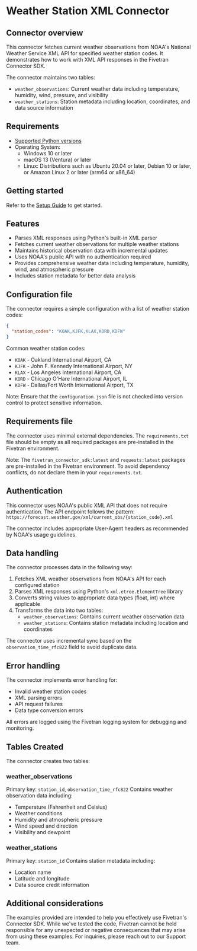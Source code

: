 # Weather Station XML Connector

## Connector overview

This connector fetches current weather observations from NOAA's National Weather Service XML API for specified weather station codes. It demonstrates how to work with XML API responses in the Fivetran Connector SDK.

The connector maintains two tables:
- `weather_observations`: Current weather data including temperature, humidity, wind, pressure, and visibility
- `weather_stations`: Station metadata including location, coordinates, and data source information

## Requirements

* [Supported Python versions](https://github.com/fivetran/fivetran_connector_sdk/blob/main/README.md#requirements)
* Operating System:
  * Windows 10 or later
  * macOS 13 (Ventura) or later
  * Linux: Distributions such as Ubuntu 20.04 or later, Debian 10 or later, or Amazon Linux 2 or later (arm64 or x86_64)

## Getting started

Refer to the [Setup Guide](https://fivetran.com/docs/connectors/connector-sdk/setup-guide) to get started.

## Features

* Parses XML responses using Python's built-in XML parser
* Fetches current weather observations for multiple weather stations
* Maintains historical observation data with incremental updates
* Uses NOAA's public API with no authentication required
* Provides comprehensive weather data including temperature, humidity, wind, and atmospheric pressure
* Includes station metadata for better data analysis

## Configuration file

The connector requires a simple configuration with a list of weather station codes:

```json
{
  "station_codes": "KOAK,KJFK,KLAX,KORD,KDFW"
}
```

Common weather station codes:
- `KOAK` - Oakland International Airport, CA
- `KJFK` - John F. Kennedy International Airport, NY
- `KLAX` - Los Angeles International Airport, CA
- `KORD` - Chicago O'Hare International Airport, IL
- `KDFW` - Dallas/Fort Worth International Airport, TX

Note: Ensure that the `configuration.json` file is not checked into version control to protect sensitive information.

## Requirements file

The connector uses minimal external dependencies. The `requirements.txt` file should be empty as all required packages are pre-installed in the Fivetran environment.

Note: The `fivetran_connector_sdk:latest` and `requests:latest` packages are pre-installed in the Fivetran environment. To avoid dependency conflicts, do not declare them in your `requirements.txt`.

## Authentication

This connector uses NOAA's public XML API that does not require authentication. The API endpoint follows the pattern:
`https://forecast.weather.gov/xml/current_obs/{station_code}.xml`

The connector includes appropriate User-Agent headers as recommended by NOAA's usage guidelines.

## Data handling

The connector processes data in the following way:
1. Fetches XML weather observations from NOAA's API for each configured station
2. Parses XML responses using Python's `xml.etree.ElementTree` library
3. Converts string values to appropriate data types (float, int) where applicable
4. Transforms the data into two tables:
   - `weather_observations`: Contains current weather observation data
   - `weather_stations`: Contains station metadata including location and coordinates

The connector uses incremental sync based on the `observation_time_rfc822` field to avoid duplicate data.

## Error handling

The connector implements error handling for:
- Invalid weather station codes
- XML parsing errors
- API request failures
- Data type conversion errors

All errors are logged using the Fivetran logging system for debugging and monitoring.

## Tables Created

The connector creates two tables:

### weather_observations
Primary key: `station_id`, `observation_time_rfc822`
Contains weather observation data including:
- Temperature (Fahrenheit and Celsius)
- Weather conditions
- Humidity and atmospheric pressure
- Wind speed and direction
- Visibility and dewpoint

### weather_stations
Primary key: `station_id`
Contains station metadata including:
- Location name
- Latitude and longitude
- Data source credit information

## Additional considerations

The examples provided are intended to help you effectively use Fivetran's Connector SDK. While we've tested the code, Fivetran cannot be held responsible for any unexpected or negative consequences that may arise from using these examples. For inquiries, please reach out to our Support team.